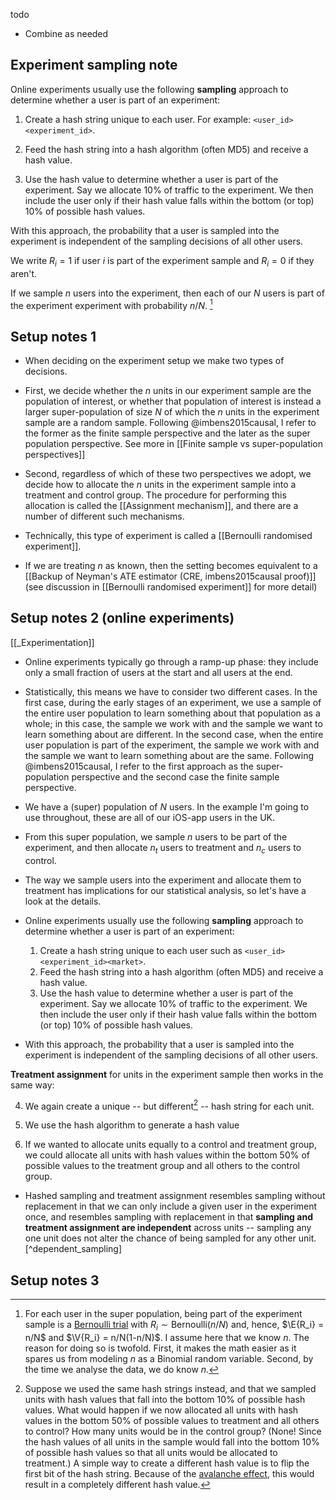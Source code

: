 todo
- Combine as needed

## Experiment sampling note

Online experiments usually use the following **sampling** approach to determine whether a user is part of an experiment:

1. Create a hash string unique to each user. For example: `<user_id><experiment_id>`.

2. Feed the hash string into a hash algorithm (often MD5) and receive a hash value.

3. Use the hash value to determine whether a user is part of the experiment. Say we allocate 10% of traffic to the experiment. We then include the user only if their hash value falls within the bottom (or top) 10% of possible hash values.

With this approach, the probability that a user is sampled into the experiment is independent of the sampling decisions of all other users. 

We write $R_i = 1$ if user $i$ is part of the experiment sample and $R_i = 0$ if they aren't.

If we sample $n$ users into the experiment, then each of our $N$ users is part of the experiment experiment with probability $n/N$. [^conditioning_on_n]
  

[^conditioning_on_n]: For each user in the super population, being part of the experiment sample is a [Bernoulli trial](https://en.wikipedia.org/wiki/Bernoulli_trial) with $R_i \sim \text{Bernoulli}(n/N)$ and, hence, $\E{R_i} = n/N$ and $\V{R_i} = n/N(1-n/N)$. I assume here that we know $n$. The reason for doing so is twofold. First, it makes the math easier as it spares us from modeling $n$ as a Binomial random variable. Second, by the time we analyse the data, we do know $n$.

## Setup notes 1

- When deciding on the experiment setup we make two types of decisions.

- First, we decide whether the $n$ units in our experiment sample are the population of interest, or whether that population of interest is instead a larger super-population of size $N$ of which the $n$ units in the experiment sample are a random sample. Following @imbens2015causal, I refer to the former as the finite sample perspective and the later as the super population perspective. See more in [[Finite sample vs super-population perspectives]]

- Second, regardless of which of these two perspectives we adopt, we decide how to allocate the $n$ units in the experiment sample into a treatment and control group. The procedure for performing this allocation is called the [[Assignment mechanism]], and there are a number of different such mechanisms.

- Technically, this type of experiment is called a [[Bernoulli randomised experiment]].

- If we are treating $n$ as known, then the setting becomes equivalent to a [[Backup of Neyman's ATE estimator (CRE, imbens2015causal proof)]] (see discussion in [[Bernoulli randomised experiment]] for more detail)


## Setup notes 2 (online experiments)

[[_Experimentation]]

- Online experiments typically go through a ramp-up phase: they include only a small fraction of users at the start and all users at the end.  

- Statistically, this means we have to consider two different cases. In the first case, during the early stages of an experiment, we use a sample of the entire user population to learn something about that population as a whole; in this case, the sample we work with and the sample we want to learn something about are different. In the second case, when the entire user population is part of the experiment, the sample we work with and the sample we want to learn something about are the same. Following @imbens2015causal, I refer to the first approach as the super-population perspective and the second case the finite sample perspective.

- We have a (super) population of $N$ users. In the example I'm going to use throughout, these are all of our iOS-app users in the UK.

- From this super population, we sample $n$ users to be part of the experiment, and then allocate $n_t$ users to treatment and $n_c$ users to control.

- The way we sample users into the experiment and allocate them to treatment has implications for our statistical analysis, so let's have a look at the details.

- Online experiments usually use the following **sampling** approach to determine whether a user is part of an experiment:

	1. Create a hash string unique to each user such as `<user_id><experiment_id><market>`.  
	2. Feed the hash string into a hash algorithm (often MD5) and receive a hash value.
	3. Use the hash value to determine whether a user is part of the experiment. Say we allocate 10% of traffic to the experiment. We then include the user only if their hash value falls within the bottom (or top) 10% of possible hash values.

- With this approach, the probability that a user is sampled into the experiment is independent of the sampling decisions of all other users.


**Treatment assignment** for units in the experiment sample then works in the same way:

4. We again create a unique -- but different[^different_hash] -- hash string for each unit.

5. We use the hash algorithm to generate a hash value

6. If we wanted to allocate units equally to a control and treatment group, we could allocate all units with hash values within the bottom 50% of possible values to the treatment group and all others to the control group.

- Hashed sampling and treatment assignment resembles sampling without replacement in that we can only include a given user in the experiment once, and resembles sampling with replacement in that **sampling and treatment assignment are independent** across units -- sampling any one unit does not alter the chance of being sampled for any other unit.[^dependent_sampling]

[^different_hash]: Suppose we used the same hash strings instead, and that we sampled units with hash values that fall into the bottom 10% of possible hash values. What would happen if we now allocated all units with hash values in the bottom 50% of possible values to treatment and all others to control? How many units would be in the control group? (None! Since the hash values of all units in the sample would fall into the bottom 10% of possible hash values so that all units would be allocated to treatment.) A simple way to create a different hash value is to flip the first bit of the hash string. Because of the [avalanche effect](https://en.wikipedia.org/wiki/Avalanche_effect), this would result in a completely different hash value.


## Setup notes 3







  
